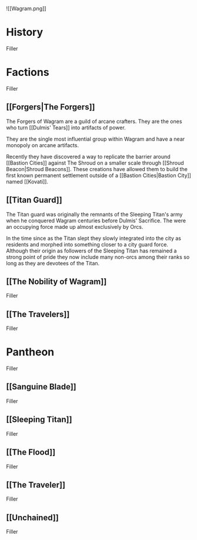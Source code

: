 ![[Wagram.png]]
# History

Filler
# Factions

Filler
## [[Forgers|The Forgers]]

The Forgers of Wagram are a guild of arcane crafters. They are the ones who turn [[Dulmis' Tears]] into artifacts of power.

They are the single most influential group within Wagram and have a near monopoly on arcane artifacts.

Recently they have discovered a way to replicate the barrier around [[Bastion Cities]] against The Shroud on a smaller scale through [[Shroud Beacon|Shroud Beacons]]. These creations have allowed them to build the first known permanent settlement outside of a [[Bastion Cities|Bastion City]] named [[Kovati]].
## [[Titan Guard]]

The Titan guard was originally the remnants of the Sleeping Titan's army when he conquered Wagram centuries before Dulmis' Sacrifice. The were an occupying force made up almost exclusively by Orcs.

In the time since as the Titan slept they slowly integrated into the city as residents and morphed into something closer to a city guard force. Although their origin as followers of the Sleeping Titan has remained a strong point of pride they now include many non-orcs among their ranks so long as they are devotees of the Titan.
## [[The Nobility of Wagram]]

Filler
## [[The Travelers]]

Filler
# Pantheon

Filler
## [[Sanguine Blade]]

Filler
## [[Sleeping Titan]]

Filler
## [[The Flood]]

Filler
## [[The Traveler]]

Filler
## [[Unchained]]

Filler<center></center>